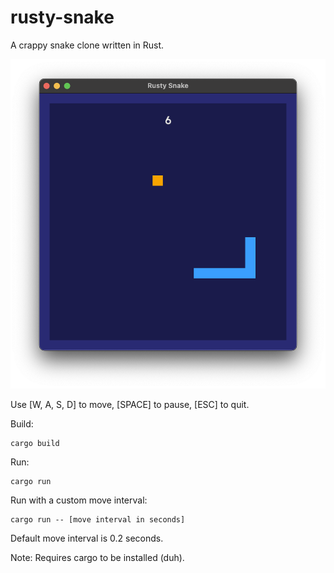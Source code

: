 # rusty-snake

A crappy snake clone written in Rust.

![alt text](screenshots/game.png)

Use [W, A, S, D] to move, [SPACE] to pause, [ESC] to quit.

Build:
```
cargo build
```

Run:
```
cargo run
```

Run with a custom move interval:
```
cargo run -- [move interval in seconds]
```
Default move interval is 0.2 seconds.

Note: Requires cargo to be installed (duh).
